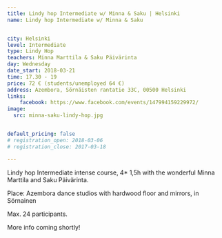 ```yaml
---
title: Lindy hop Intermediate w/ Minna & Saku | Helsinki
name: Lindy hop Intermediate w/ Minna & Saku


city: Helsinki
level: Intermediate
type: Lindy Hop
teachers: Minna Marttila & Saku Päivärinta
day: Wednesday
date_start: 2018-03-21
time: 17.30 - 19
price: 72 € (students/unemployed 64 €)
address: Azembora, Sörnäisten rantatie 33C, 00500 Helsinki
links:
    facebook: https://www.facebook.com/events/147994159229972/
image:
  src: minna-saku-lindy-hop.jpg


default_pricing: false
# registration_open: 2018-03-06
# registration_close: 2017-03-18

---
```


Lindy hop Intermediate intense course, 4* 1,5h with the wonderful Minna Marttila and Saku Päivärinta. 

Place: Azembora dance studios with hardwood floor and mirrors, in Sörnainen

Max. 24 participants.

More info coming shortly!
